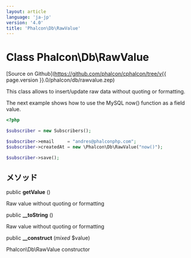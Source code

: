 ```yaml
---
layout: article
language: 'ja-jp'
version: '4.0'
title: 'Phalcon\Db\RawValue'
---
```

# Class **Phalcon\Db\RawValue**

[Source on Github](https://github.com/phalcon/cphalcon/tree/v{{ page.version }}.0/phalcon/db/rawvalue.zep)

This class allows to insert/update raw data without quoting or formatting.

The next example shows how to use the MySQL now() function as a field value.

```php
<?php

$subscriber = new Subscribers();

$subscriber->email     = "andres@phalconphp.com";
$subscriber->createdAt = new \Phalcon\Db\RawValue("now()");

$subscriber->save();

```

## メソッド

public **getValue** ()

Raw value without quoting or formatting

public **__toString** ()

Raw value without quoting or formatting

public **__construct** (*mixed* $value)

Phalcon\Db\RawValue constructor